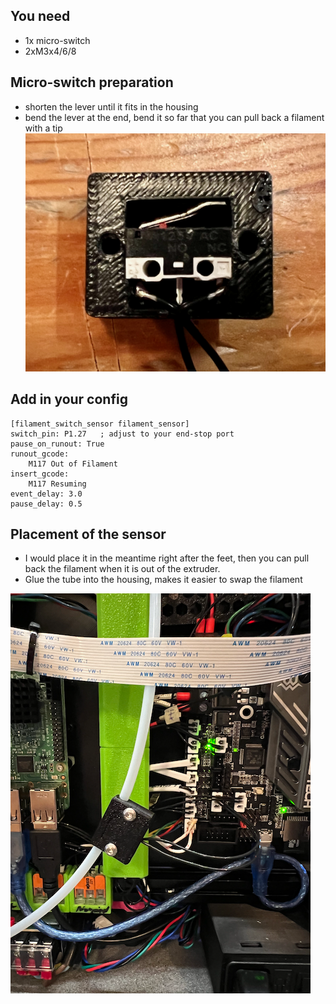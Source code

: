 ## You need
- 1x micro-switch
- 2xM3x4/6/8

## Micro-switch preparation
- shorten the lever until it fits in the housing
- bend the lever at the end, bend it so far that you can pull back a filament with a tip
![FilamentSensor](https://github.com/rovili/Voron0.1mods/blob/main/Pictures/IMG_0671.png)

## Add in your config
```
[filament_switch_sensor filament_sensor]
switch_pin: P1.27   ; adjust to your end-stop port
pause_on_runout: True
runout_gcode:
    M117 Out of Filament
insert_gcode:
    M117 Resuming
event_delay: 3.0 
pause_delay: 0.5  
```

## Placement of the sensor
- I would place it in the meantime right after the feet, then you can pull back the filament when it is out of the extruder.
- Glue the tube into the housing, makes it easier to swap the filament

![FilamentSensor](https://github.com/rovili/Voron0.1mods/blob/main/Pictures/IMG_0670.png)
